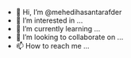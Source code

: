 - 👋 Hi, I’m @mehedihasantarafder
- 👀 I’m interested in ...
- 🌱 I’m currently learning ...
- 💞️ I’m looking to collaborate on ...
- 📫 How to reach me ...

<!---
mehedihasantarafder/mehedihasantarafder is a ✨ special ✨ repository because its `README.md` (this file) appears on your GitHub profile.
You can click the Preview link to take a look at your changes.
--->
